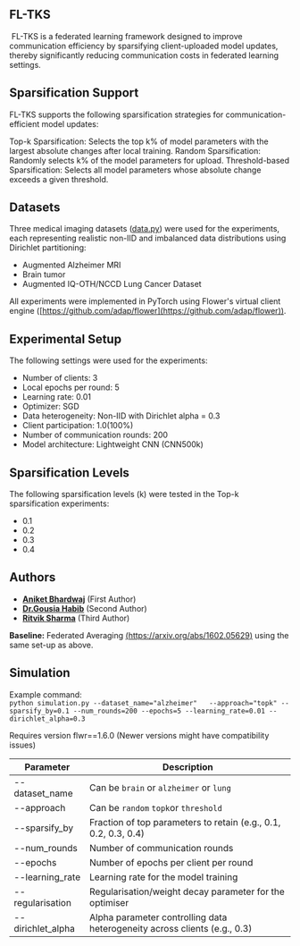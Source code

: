 ## FL-TKS
 
 FL-TKS is a federated learning framework designed to improve communication efficiency by sparsifying client-uploaded model updates, thereby significantly reducing 
communication costs in federated learning settings.

## Sparsification Support
FL-TKS supports the following sparsification strategies for communication-efficient model updates:

Top-k Sparsification: Selects the top k% of model parameters with the largest absolute changes after local training.
Random Sparsification: Randomly selects k% of the model parameters for upload.
Threshold-based Sparsification: Selects all model parameters whose absolute change exceeds a given threshold.

## Datasets
Three medical imaging datasets ([data.py](data.py)) were used for the experiments, each representing realistic non-IID and imbalanced data distributions
 using Dirichlet partitioning:

* Augmented Alzheimer MRI 
* Brain tumor 
* Augmented IQ-OTH/NCCD Lung Cancer Dataset


All experiments were implemented in PyTorch using Flower's virtual client engine ([https://github.com/adap/flower](https://github.com/adap/flower)).

## Experimental Setup
The following settings were used for the experiments:

* Number of clients: 3
* Local epochs per round: 5
* Learning rate: 0.01
* Optimizer: SGD
* Data heterogeneity: Non-IID with Dirichlet alpha = 0.3
* Client participation: 1.0(100%)
* Number of communication rounds: 200
* Model architecture: Lightweight CNN (CNN500k)

## Sparsification Levels
The following sparsification levels (k) were tested in the Top-k sparsification experiments:
* 0.1
* 0.2
* 0.3
* 0.4

## Authors
- **[Aniket Bhardwaj](https://github.com/Aniket2241)** (First Author)
- **[Dr.Gousia Habib](https://github.com/gousiya26-I)** (Second Author)
- **[Ritvik Sharma](https://github.com/Ritvik0025)** (Third Author)


**Baseline:**
Federated Averaging [(https://arxiv.org/abs/1602.05629)](https://arxiv.org/abs/1602.05629) using the same set-up as above.

## Simulation

Example command:  
``python simulation.py --dataset_name="alzheimer"   --approach="topk" --sparsify_by=0.1 --num_rounds=200 --epochs=5 --learning_rate=0.01 --dirichlet_alpha=0.3``

Requires version flwr==1.6.0 (Newer versions might have compatibility issues)

| Parameter          | Description                                                                                                                                |
|--------------------|--------------------------------------------------------------------------------------------------------------------------------------------|
| --dataset_name     | Can be ``brain`` or ``alzheimer`` or ``lung``                                                                                              |              |                                                                     |
| --approach         | Can be ``random`` ``topk``or ``threshold``                                                                                                 |
| --sparsify_by      | Fraction of top parameters to retain (e.g., 0.1, 0.2, 0.3, 0.4)                                                                            |
| --num_rounds       | Number of communication rounds                                                                                                             |                 |
| --epochs           | Number of epochs per client per round                                                                                                      |
| --learning_rate    | Learning rate for the model training                                                                                                       |
| --regularisation   | Regularisation/weight decay parameter for the optimiser                                                                                    |
| --dirichlet_alpha  | Alpha parameter controlling data heterogeneity across clients (e.g., 0.3)                                                                  |         |

